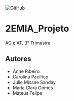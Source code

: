 ![GitHub](https://img.shields.io/github/license/sandayjulie/2emia_projeto?style=for-the-badge)
# 2EMIA_Projeto
AC e AT, 3° Trimestre 
## Autores
- Anne Ribeiro 
- Carolina Pacífico
- Julie Missae Sanday
- Maria Clara Gomes
- Mateus Felipe 
